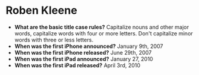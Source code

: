 # Roben Kleene

- **What are the basic title case rules?** Capitalize nouns and other major words, capitalize words with four or more letters. Don't capitalize minor words with three or less letters.
- **When was the first iPhone announced?** January 9th, 2007
- **When was the first iPhone released?** June 29th, 2007
- **When was the first iPad announced?** January 27, 2010
- **When was the first iPad released?** April 3rd, 2010